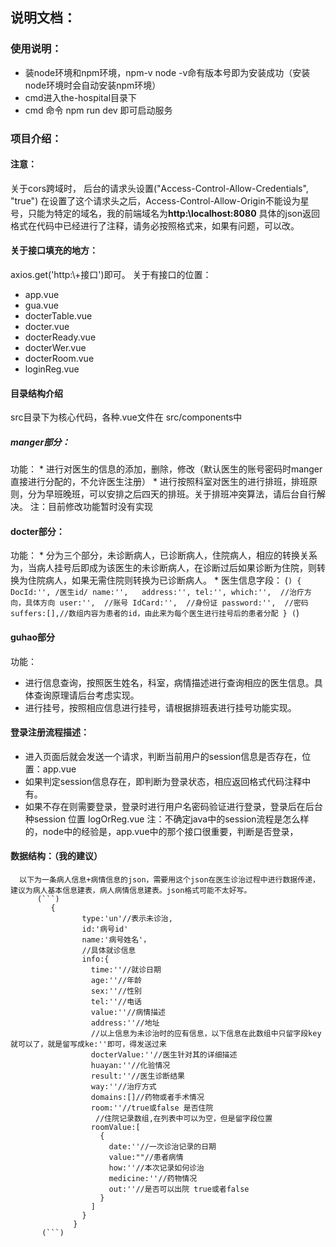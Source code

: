 ## 说明文档：

### 使用说明：
* 装node环境和npm环境，npm-v node -v命有版本号即为安装成功（安装node环境时会自动安装npm环境）
* cmd进入the-hospital目录下
* cmd 命令 npm run dev 即可启动服务

### 项目介绍：

#### 注意：
关于cors跨域时，
后台的请求头设置("Access-Control-Allow-Credentials", "true")
在设置了这个请求头之后，Access-Control-Allow-Origin不能设为星号，只能为特定的域名，我的前端域名为**http:\\localhost:8080**
具体的json返回格式在代码中已经进行了注释，请务必按照格式来，如果有问题，可以改。

#### 关于接口填充的地方：
axios.get('http:\\+接口')即可。
关于有接口的位置：
* app.vue
* gua.vue
* docterTable.vue
* docter.vue
* docterReady.vue
* docterWer.vue
* docterRoom.vue
* loginReg.vue

#### 目录结构介绍
src目录下为核心代码，各种.vue文件在 src/components中

##### manger部分：
功能：
    * 进行对医生的信息的添加，删除，修改（默认医生的账号密码时manger直接进行分配的，不允许医生注册）
    * 进行按照科室对医生的进行排班，排班原则，分为早班晚班，可以安排之后四天的排班。关于排班冲突算法，请后台自行解决。
注：目前修改功能暂时没有实现

#### docter部分：
功能：
    * 分为三个部分，未诊断病人，已诊断病人，住院病人，相应的转换关系为，当病人挂号后即成为该医生的未诊断病人，在诊断过后如果诊断为住院，则转换为住院病人，如果无需住院则转换为已诊断病人。
    * 医生信息字段：
    (```)
       {
                    DocId:'', /医生id/
                    name:'',  
                    address:'',
                    tel:'',
                    which:'',  //治疗方向，具体方向
                    user:'',  //账号
                    IdCard:'',  //身份证
                    password:'',  //密码
                    suffers:[],//数组内容为患者的id，由此来为每个医生进行挂号后的患者分配
           }
    (```)
####  guhao部分
功能：
  * 进行信息查询，按照医生姓名，科室，病情描述进行查询相应的医生信息。具体查询原理请后台考虑实现。
  * 进行挂号，按照相应信息进行挂号，请根据排班表进行挂号功能实现。
  
#### 登录注册流程描述：
  * 进入页面后就会发送一个请求，判断当前用户的session信息是否存在，位置：app.vue
  * 如果判定session信息存在，即判断为登录状态，相应返回格式代码注释中有。
  * 如果不存在则需要登录，登录时进行用户名密码验证进行登录，登录后在后台种session 位置 logOrReg.vue
  注：不确定java中的session流程是怎么样的，node中的经验是，app.vue中的那个接口很重要，判断是否登录，
  
####  数据结构：（我的建议）
      以下为一条病人信息+病情信息的json，需要用这个json在医生诊治过程中进行数据传递，建议为病人基本信息建表，病人病情信息建表。json格式可能不太好写。
          (```)
             {
                    type:'un'//表示未诊治,
                    id:'病号id'
                    name:'病号姓名'，
                    //具体就诊信息
                    info:{
                      time:''//就诊日期
                      age:''//年龄
                      sex:''//性别
                      tel:''//电话
                      value:''//病情描述
                      address:''//地址
                      //以上信息为未诊治时的应有信息，以下信息在此数组中只留字段key就可以了，就是留写成ke:''即可，得发送过来
                      docterValue:''//医生针对其的详细描述
                      huayan:''//化验情况
                      result:''//医生诊断结果
                      way:''//治疗方式
                      domains:[]//药物或者手术情况
                      room:''//true或false 是否住院
                       //住院记录数组,在列表中可以为空，但是留字段位置
                      roomValue:[
                        {
                          date:''//一次诊治记录的日期
                          value:""//患者病情
                          how:''//本次记录如何诊治
                          medicine:''//药物情况
                          out:''//是否可以出院 true或者false
                        }
                      ]
                    }
                  }
           (```)
